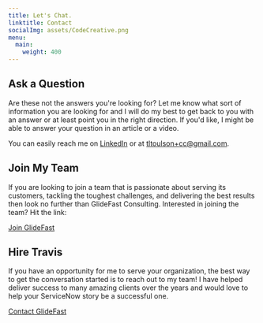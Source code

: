 ```yaml
---
title: Let's Chat.
linktitle: Contact
socialImg: assets/CodeCreative.png
menu:
  main:
    weight: 400
---
```


## Ask a Question

Are these not the answers you're looking for?  Let me know what sort of information you are looking for and I will do my best to get back to you with an answer or at least point you in the right direction.  If you'd like, I might be able to answer your question in an article or a video.

You can easily reach me on [LinkedIn][1] or at <tltoulson+cc@gmail.com>.

## Join My Team

If you are looking to join a team that is passionate about serving its customers, tackling the toughest challenges, and delivering the best results then look no further than GlideFast Consulting.  Interested in joining the team?  Hit the link:

[Join GlideFast][2]

## Hire Travis

If you have an opportunity for me to serve your organization, the best way to get the conversation started is to reach out to my team!  I have helped deliver success to many amazing clients over the years and would love to help your ServiceNow story be a successful one.

[Contact GlideFast][3]

[1]: https://www.linkedin.com/in/tltoulson/
[2]: https://glidefast.com/work-here/
[3]: https://glidefast.com/contact/
